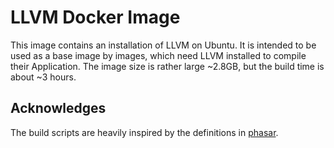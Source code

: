 # LLVM Docker Image

This image contains an installation of LLVM on Ubuntu. It is intended to be used as a base image by images, which need LLVM installed to compile their Application.
The image size is rather large ~2.8GB, but the build time is about ~3 hours.

## Acknowledges
The build scripts are heavily inspired by the definitions in [phasar](https://github.com/secure-software-engineering/phasar).